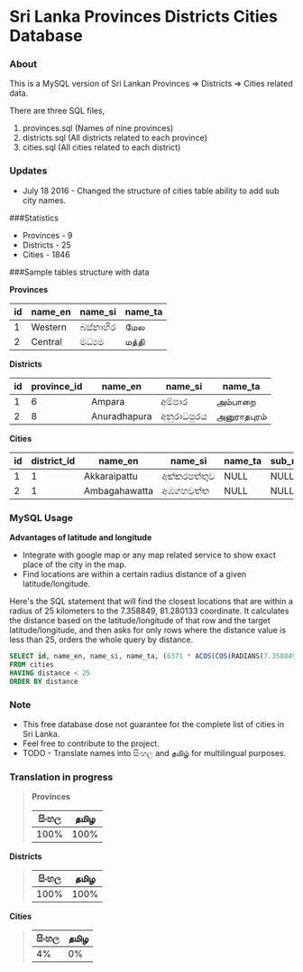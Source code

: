 # Sri Lanka Provinces Districts Cities Database ##


### About



This is a MySQL version of Sri Lankan Provinces => Districts => Cities related data.

There are three SQL files,
 1. provinces.sql (Names of nine provinces)
 2. districts.sql (All districts related to each province)
 3. cities.sql (All cities related to each district)

### Updates

* July 18 2016 - Changed the structure of cities table ability to add sub city names.


###Statistics

*  Provinces - 9
*  Districts - 25
*  Cities - 1846

###Sample tables structure with data


**Provinces**

| id  | name_en | name_si  | name_ta |
| --- | ------- | -------- | ------- |
| 1   | Western | බස්නාහිර  | மேல     |
| 2   | Central | මධ්‍යම   | மத்தி     |


**Districts**

| id  | province_id| name_en      | name_si      | name_ta      |
| --- | ---------- | ------------ | ------------ | ------------ |
| 1   | 6          | Ampara       | අම්පාර        | அம்பாறை      |
| 2   | 8          | Anuradhapura | අනුරාධපුරය    | அனுராதபுரம்     |


**Cities**

| id  | district_id | name_en       | name_si       | name_ta       | sub_name_en       | sub_name_si       | sub_name_ta       | postcode | latitude | longitude |
| --- | ----------- | ------------- | ------------- | ------------- | ------------- | ------------- | ------------- | -------- | -------- | --------- |
| 1   | 1           | Akkaraipattu  | අක්කරපත්තුව    | NULL          | NULL          | NULL          | NULL          | 32400    | 7.2167   | 81.85     |
| 2   | 1           | Ambagahawatta | අඹගහවත්ත     | NULL          | NULL          | NULL          | NULL          | 90326    | 7.4      | 81.3      |



### MySQL Usage


**Advantages of latitude and longitude**

* Integrate with google map or any map related service to show exact place of the city in the map.
* Find locations are within a certain radius distance of a given latitude/longitude.


Here's the SQL statement that will find the closest locations that are within a radius of 25 kilometers to the 7.358849, 81.280133 coordinate. It calculates the distance based on the latitude/longitude of that row and the target latitude/longitude, and then asks for only rows where the distance value is less than 25, orders the whole query by distance.

```SQL
SELECT id, name_en, name_si, name_ta, (6371 * ACOS(COS(RADIANS(7.358849)) * COS(RADIANS(latitude)) * COS(RADIANS(longitude) - RADIANS(81.280133)) + SIN(RADIANS(7.358849)) * SIN(RADIANS(latitude)))) AS distance
FROM cities
HAVING distance < 25
ORDER BY distance
```


### Note


* This free database dose not guarantee for the complete list of cities in Sri Lanka.
* Feel free to contribute to the project.
* TODO - Translate names into සිංහල and தமிழ் for multilingual purposes.



### Translation in progress

> **Provinces**
> 
> | සිංහල | தமிழ |  
> | ---- | ---- |
> | 100% | 100% |
>
**Districts**
> 
> | සිංහල | தமிழ |  
> | ---- | ---- |
> | 100% | 100% |
>
**Cities**
> 
> | සිංහල | தமிழ |  
> | ---- | ---- |
> | 4% | 0% |

